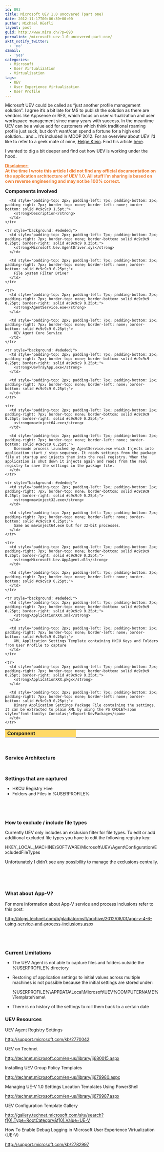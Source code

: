 ```yaml
---
id: 893
title: Microsoft UEV 1.0 uncovered (part one)
date: 2012-11-17T00:06:39+00:00
author: Michael Rüefli
layout: post
guid: http://www.miru.ch/?p=893
permalink: /microsoft-uev-1-0-uncovered-part-one/
aktt_notify_twitter:
  - 'no'
s2mail:
  - 'yes'
categories:
  - Microsoft
  - User Virtualization
  - Virtualization
tags:
  - UEV
  - User Experience Virtualization
  - User Profile
---
```

Microsoft UEV could be called as &#8220;just another profile management solution&#8221;. I agree it&#8217;s a bit late for MS to publish the solution as there are vendors like Appsense or RES, which focus on user virtualization and user workspace management since many years with success. In the meantime UEV can be a value add for customers which think traditional roaming profile just suck, but don&#8217;t want/can spend a fortune for a high end solution&#8230; and… It&#8217;s included in MDOP 2012. For an overview about UEV I&#8217;d like to refer to a geek mate of mine, [Helge Klein](http://helgeklein.com/blog/2012/04/microsoft-user-experience-virtualization-ue-v-facts-and-review/). Find his article [here](http://helgeklein.com/blog/2012/04/microsoft-user-experience-virtualization-ue-v-facts-and-review/).

I wanted to dig a bit deeper and find out how UEV is working under the hood.

<span style="color: #ed7d31;"><strong><span style="text-decoration: underline;">Disclaimer:<br /> </span>At the time I wrote this article I did not find any official documentation on the application architecture of UEV 1.0. All stuff I&#8217;m sharing is based on own reverse engineering and may not be 100% correct.<br /> </strong></span>

<span style="font-size: 12pt;"><strong>Components involved<br /> </strong></span>

<div>
  <table style="border-collapse: collapse;" border="0">
    <colgroup> <col style="width: 274px;" /> <col style="width: 363px;" /></colgroup> <tr style="background: #ffd966;">
      <td style="padding-top: 2px; padding-left: 7px; padding-bottom: 2px; padding-right: 7px; border-top: none; border-bottom: solid #c9c9c9 1.5pt; border-right: none;">
        <strong>Component</strong>
      </td>
      
      <td style="padding-top: 2px; padding-left: 7px; padding-bottom: 2px; padding-right: 7px; border-top: none; border-left: none; border-bottom: solid #c9c9c9 1.5pt;">
        <strong>Description</strong>
      </td>
    </tr>
    
    <tr style="background: #ededed;">
      <td style="padding-top: 2px; padding-left: 7px; padding-bottom: 2px; padding-right: 7px; border-top: none; border-bottom: solid #c9c9c9 0.25pt; border-right: solid #c9c9c9 0.25pt;">
        <strong>Microsoft.Uev.AgentDriver.sys</strong>
      </td>
      
      <td style="padding-top: 2px; padding-left: 7px; padding-bottom: 2px; padding-right: 7px; border-top: none; border-left: none; border-bottom: solid #c9c9c9 0.25pt;">
        File System Filter Driver
      </td>
    </tr>
    
    <tr>
      <td style="padding-top: 2px; padding-left: 7px; padding-bottom: 2px; padding-right: 7px; border-top: none; border-bottom: solid #c9c9c9 0.25pt; border-right: solid #c9c9c9 0.25pt;">
        <strong>AgentService.exe</strong>
      </td>
      
      <td style="padding-top: 2px; padding-left: 7px; padding-bottom: 2px; padding-right: 7px; border-top: none; border-left: none; border-bottom: solid #c9c9c9 0.25pt;">
        UEV Agent Core Service
      </td>
    </tr>
    
    <tr style="background: #ededed;">
      <td style="padding-top: 2px; padding-left: 7px; padding-bottom: 2px; padding-right: 7px; border-top: none; border-bottom: solid #c9c9c9 0.25pt; border-right: solid #c9c9c9 0.25pt;">
        <strong>UevTrayApp.exe</strong>
      </td>
      
      <td style="padding-top: 2px; padding-left: 7px; padding-bottom: 2px; padding-right: 7px; border-top: none; border-left: none; border-bottom: solid #c9c9c9 0.25pt;">
      </td>
    </tr>
    
    <tr>
      <td style="padding-top: 2px; padding-left: 7px; padding-bottom: 2px; padding-right: 7px; border-top: none; border-bottom: solid #c9c9c9 0.25pt; border-right: solid #c9c9c9 0.25pt;">
        <strong>mavinject64.exe</strong>
      </td>
      
      <td style="padding-top: 2px; padding-left: 7px; padding-bottom: 2px; padding-right: 7px; border-top: none; border-left: none; border-bottom: solid #c9c9c9 0.25pt;">
        Usermode process launched by AgentService.exe which Injects into application start / stop sequence. It reads settings from the package file at startup and injects them into the real registry. When the application is shut down it injects again and reads from the real registry to save the settings in the package file.
      </td>
    </tr>
    
    <tr style="background: #ededed;">
      <td style="padding-top: 2px; padding-left: 7px; padding-bottom: 2px; padding-right: 7px; border-top: none; border-bottom: solid #c9c9c9 0.25pt; border-right: solid #c9c9c9 0.25pt;">
        <strong>mavinject32.exe</strong>
      </td>
      
      <td style="padding-top: 2px; padding-left: 7px; padding-bottom: 2px; padding-right: 7px; border-top: none; border-left: none; border-bottom: solid #c9c9c9 0.25pt;">
        Same as mavinject64.exe but for 32-bit processes.
      </td>
    </tr>
    
    <tr>
      <td style="padding-top: 2px; padding-left: 7px; padding-bottom: 2px; padding-right: 7px; border-top: none; border-bottom: solid #c9c9c9 0.25pt; border-right: solid #c9c9c9 0.25pt;">
        <strong>Microsoft.Uev.AppAgent.dll</strong>
      </td>
      
      <td style="padding-top: 2px; padding-left: 7px; padding-bottom: 2px; padding-right: 7px; border-top: none; border-left: none; border-bottom: solid #c9c9c9 0.25pt;">
      </td>
    </tr>
    
    <tr style="background: #ededed;">
      <td style="padding-top: 2px; padding-left: 7px; padding-bottom: 2px; padding-right: 7px; border-top: none; border-bottom: solid #c9c9c9 0.25pt; border-right: solid #c9c9c9 0.25pt;">
        <strong>ApplicationXXX.xml</strong>
      </td>
      
      <td style="padding-top: 2px; padding-left: 7px; padding-bottom: 2px; padding-right: 7px; border-top: none; border-left: none; border-bottom: solid #c9c9c9 0.25pt;">
        XML Application Settings Template containing HKCU Keys and Folders from User Profile to capture
      </td>
    </tr>
    
    <tr>
      <td style="padding-top: 2px; padding-left: 7px; padding-bottom: 2px; padding-right: 7px; border-top: none; border-bottom: solid #c9c9c9 0.25pt; border-right: solid #c9c9c9 0.25pt;">
        <strong>ApplicationXXX.pkgx</strong>
      </td>
      
      <td style="padding-top: 2px; padding-left: 7px; padding-bottom: 2px; padding-right: 7px; border-top: none; border-left: none; border-bottom: solid #c9c9c9 0.25pt;">
        Binary Application Settings Package File containing the settings. It can be extracted to plain XML by using the PS CMDLET<span style="font-family: Consolas;">Export-UevPackage</span>
      </td>
    </tr>
  </table>
</div>

&nbsp;

### **Service Architecture**

<img src="http://www.miru.ch/wp-content/uploads/2012/11/111612_2204_MicrosoftUE14.png" alt="" align="left" />

&nbsp;

<span style="font-size: 12pt;"><strong>Settings that are captured<br /> </strong></span>

  * HKCU Registry Hive
  * Folders and Files in %USERPROFILE%

&nbsp;

&nbsp;

<span style="font-size: 12pt;"><strong>How to exclude / include file types<br /> </strong></span>

Currently UEV only includes an exclusion filter for file types. To edit or add additional excluded file types you have to edit the following registry key:

HKEY\_LOCAL\_MACHINE\SOFTWARE\Microsoft\UEV\Agent\Configuration\ExcludedFileTypes

Unfortunately I didn&#8217;t see any possibility to manage the exclusions centrally.

&nbsp;

&nbsp;

### **What about App-V?**

<img src="http://www.miru.ch/wp-content/uploads/2012/11/111612_2204_MicrosoftUE2.png" alt="" align="left" />For more information about App-V service and process inclusions refer to this post:

<http://blogs.technet.com/b/gladiatormsft/archive/2012/08/01/app-v-4-6-using-service-and-process-inclusions.aspx>

&nbsp;

&nbsp;

<span style="font-size: 12pt;"><strong>Current Limitations<br /> </strong></span>

  * The UEV Agent is not able to capture files and folders outside the %USERPROFILE% directory
  * Restoring of application settings to initial values across multiple machines is not possible because the initial settings are stored under:
  
    %USERPROFILE%\APPDATA\Local\Microsoft\UEV\%COMPUTERNAME%\TemplateName\
  * There is no history of the settings to roll them back to a certain date

### 

### <span style="font-size: 12pt;"><strong>UEV Resources<br /> </strong></span>

UEV Agent Registry Settings
  
<http://support.microsoft.com/kb/2770042>

UEV on Technet
  
<http://technet.microsoft.com/en-us/library/jj680015.aspx>

Installing UEV Group Policy Templates
  
<http://technet.microsoft.com/en-us/library/jj679980.aspx>

Managing UE-V 1.0 Settings Location Templates Using PowerShell
  
<http://technet.microsoft.com/en-us/library/jj679987.aspx>

UEV Configuration Template Gallery
  
<http://gallery.technet.microsoft.com/site/search?f[0].Type=RootCategory&f[0].Value=UE-V>

How To Enable Debug Logging in Microsoft User Experience Virtualization (UE-V)
  
<http://support.microsoft.com/kb/2782997>

&nbsp;

&nbsp;

&nbsp;

&nbsp;

&nbsp;